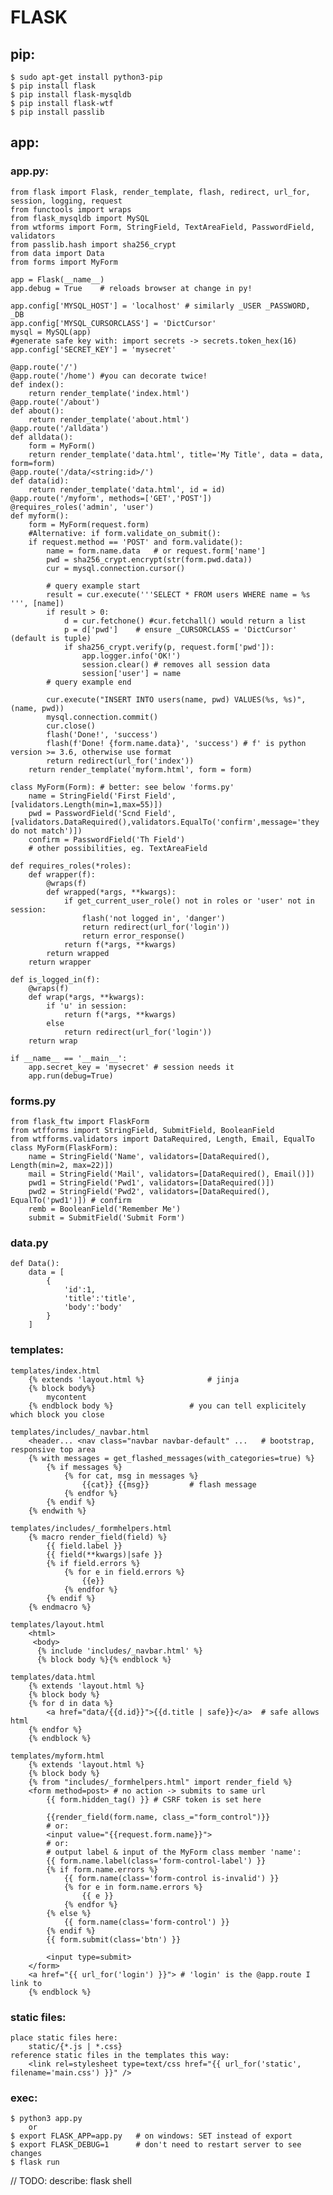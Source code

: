 # FLASK

## pip:
	$ sudo apt-get install python3-pip
	$ pip install flask
	$ pip install flask-mysqldb
	$ pip install flask-wtf
	$ pip install passlib
	
## app:

### app.py:
	from flask import Flask, render_template, flash, redirect, url_for, session, logging, request
	from functools import wraps
	from flask_mysqldb import MySQL
	from wtforms import Form, StringField, TextAreaField, PasswordField, validators
	from passlib.hash import sha256_crypt
	from data import Data
	from forms import MyForm
	
	app = Flask(__name__)
	app.debug = True	# reloads browser at change in py!
	
	app.config['MYSQL_HOST'] = 'localhost' # similarly _USER _PASSWORD, _DB
	app.config['MYSQL_CURSORCLASS'] = 'DictCursor'
	mysql = MySQL(app)
	#generate safe key with: import secrets -> secrets.token_hex(16)
	app.config['SECRET_KEY'] = 'mysecret'
	
	@app.route('/')
	@app.route('/home')	#you can decorate twice!
	def index():
		return render_template('index.html')
	@app.route('/about')
	def about():
		return render_template('about.html')
	@app.route('/alldata')
	def alldata():
		form = MyForm()
		return render_template('data.html', title='My Title', data = data, form=form)
	@app.route('/data/<string:id>/')
	def data(id):
		return render_template('data.html', id = id)
	@app.route('/myform', methods=['GET','POST'])
	@requires_roles('admin', 'user')
	def myform():
		form = MyForm(request.form)
		#Alternative: if form.validate_on_submit():
		if request.method == 'POST' and form.validate():
			name = form.name.data	# or request.form['name']
			pwd = sha256_crypt.encrypt(str(form.pwd.data))
			cur = mysql.connection.cursor()
			
			# query example start
			result = cur.execute('''SELECT * FROM users WHERE name = %s ''', [name])
			if result > 0:
				d = cur.fetchone() #cur.fetchall() would return a list
				p = d['pwd']	# ensure _CURSORCLASS = 'DictCursor' (default is tuple)
				if sha256_crypt.verify(p, request.form['pwd']):
					app.logger.info('OK!')
					session.clear()	# removes all session data
					session['user'] = name
			# query example end
			
			cur.execute("INSERT INTO users(name, pwd) VALUES(%s, %s)", (name, pwd))
			mysql.connection.commit()
			cur.close()
			flash('Done!', 'success')
			flash(f'Done! {form.name.data}', 'success') # f' is python version >= 3.6, otherwise use format
			return redirect(url_for('index'))			
		return render_template('myform.html', form = form)
		
	class MyForm(Form): # better: see below 'forms.py'
		name = StringField('First Field', [validators.Length(min=1,max=55)])
		pwd = PasswordField('Scnd Field', [validators.DataRequired(),validators.EqualTo('confirm',message='they do not match')])
		confirm = PasswordField('Th Field')
		# other possibilities, eg. TextAreaField
		
	def requires_roles(*roles):
		def wrapper(f):
			@wraps(f)
			def wrapped(*args, **kwargs):
				if get_current_user_role() not in roles or 'user' not in session:
					flash('not logged in', 'danger')
					return redirect(url_for('login'))
					return error_response()
				return f(*args, **kwargs)
			return wrapped
		return wrapper

	def is_logged_in(f):
		@wraps(f)
		def wrap(*args, **kwargs):
			if 'u' in session:
				return f(*args, **kwargs)
			else
				return redirect(url_for('login'))
		return wrap
	
	if __name__ == '__main__':
		app.secret_key = 'mysecret'	# session needs it
		app.run(debug=True)

### forms.py
	from flask_ftw import FlaskForm
	from wtfforms import StringField, SubmitField, BooleanField
	from wtfforms.validators import DataRequired, Length, Email, EqualTo
	class MyForm(FlaskForm):
		name = StringField('Name', validators=[DataRequired(), Length(min=2, max=22)])
		mail = StringField('Mail', validators=[DataRequired(), Email()])
		pwd1 = StringField('Pwd1', validators=[DataRequired()])
		pwd2 = StringField('Pwd2', validators=[DataRequired(), EqualTo('pwd1')]) # confirm
		remb = BooleanField('Remember Me')
		submit = SubmitField('Submit Form')

### data.py
	def Data():
		data = [
			{
				'id':1,
				'title':'title',
				'body':'body'
			}
		]
		
### templates:
	templates/index.html
		{% extends 'layout.html %}				# jinja
		{% block body%}
			mycontent
		{% endblock body %}					# you can tell explicitely which block you close
		
	templates/includes/_navbar.html
		<header... <nav class="navbar navbar-default" ...	# bootstrap, responsive top area
		{% with messages = get_flashed_messages(with_categories=true) %}
			{% if messages %}
				{% for cat, msg in messages %}
					{{cat}} {{msg}}			# flash message
				{% endfor %}
			{% endif %}
		{% endwith %}
		
	templates/includes/_formhelpers.html
		{% macro render_field(field) %}
			{{ field.label }}
			{{ field(**kwargs)|safe }}
			{% if field.errors %}
				{% for e in field.errors %}
					{{e}}
				{% endfor %}
			{% endif %}
		{% endmacro %}
		
	templates/layout.html
		<html>
		 <body>
		  {% include 'includes/_navbar.html' %}
		  {% block body %}{% endblock %}
		  
	templates/data.html
		{% extends 'layout.html %}
		{% block body %}
		{% for d in data %}
			<a href="data/{{d.id}}">{{d.title | safe}}</a>	# safe allows html
		{% endfor %}
		{% endblock %}
		
	templates/myform.html
		{% extends 'layout.html %}
		{% block body %}
		{% from "includes/_formhelpers.html" import render_field %}
		<form method=post> # no action -> submits to same url
			{{ form.hidden_tag() }} # CSRF token is set here
			
			{{render_field(form.name, class_="form_control")}}
			# or:
			<input value="{{request.form.name}}">
			# or:
			# output label & input of the MyForm class member 'name':
			{{ form.name.label(class='form-control-label') }}
			{% if form.name.errors %}
				{{ form.name(class='form-control is-invalid') }}
				{% for e in form.name.errors %}
					{{ e }}
				{% endfor %}
			{% else %}
				{{ form.name(class='form-control') }}
			{% endif %}
			{{ form.submit(class='btn') }}
			
			<input type=submit>
		</form>
		<a href="{{ url_for('login') }}"> # 'login' is the @app.route I link to
		{% endblock %}

### static files:
	place static files here:
		static/{*.js | *.css}
	reference static files in the templates this way:
		<link rel=stylesheet type=text/css href="{{ url_for('static', filename='main.css') }}" />
		
### exec:
	$ python3 app.py
		or
	$ export FLASK_APP=app.py	# on windows: SET instead of export
	$ export FLASK_DEBUG=1		# don't need to restart server to see changes
	$ flask run

// TODO: describe: flask shell
